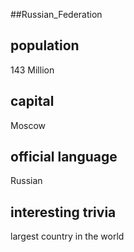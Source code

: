 ##Russian_Federation
## population
143 Million

## capital
Moscow
 
## official language
Russian

## interesting trivia
largest country in the world


